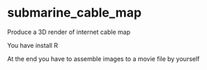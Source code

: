 # submarine_cable_map
Produce a 3D render of internet cable map

You have install R 

At the end you have to assemble images to a movie file by yourself
